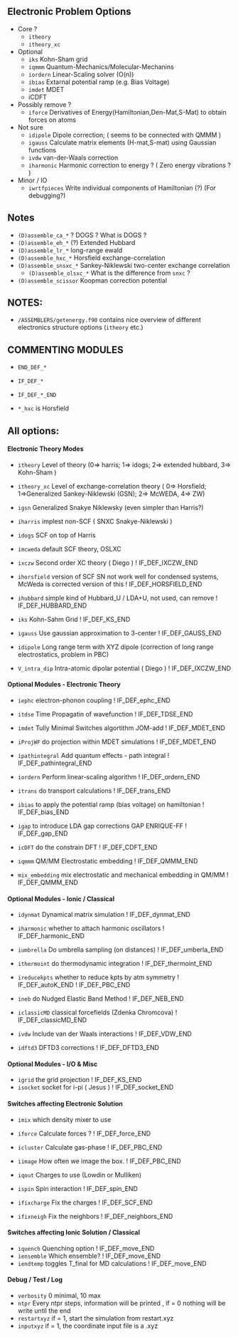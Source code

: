 
## Electronic Problem Options







* Core ?
    * `itheory`
    * `itheory_xc`
* Optional
    * `iks`         Kohn-Sham grid
    * `iqmmm`       Quantum-Mechanics/Molecular-Mechanins
    * `iordern`     Linear-Scaling solver  (O(n))
    * `ibias`       Extarnal potential ramp (e.g. Bias Voltage)
    * `imdet`       MDET 
    * iCDFT
* Possibly remove ?
    * `iforce`      Derivatives of Energy(Hamiltonian,Den-Mat,S-Mat) to obtain forces on atoms
* Not sure 
    * `idipole`    Dipole correction; ( seems to be connected with QMMM )
    * `igauss`     Calculate matrix elements (H-mat,S-mat) using Gaussian functions
    * `ivdw`       van-der-Waals correction
    * `iharmonic`  Harmonic correction to energy ? ( Zero energy vibrations ? ) 
* Minor / IO
    * `iwrtfpieces`  Write individual components of Hamiltonian (?) (For debugging?)

## Notes
 * `(D)assemble_ca_*`        ? DOGS ?  What is DOGS ? 
 * `(D)assemble_eh_*`        (?) Extended Hubbard
 * `(D)assemble_lr_*`        long-range ewald 
 * `(D)assemble_hxc_*`       Horsfield exchange-correlation
 * `(D)assemble_snsxc_*`     Sankey-Niklewski two-center  exchange correlation
   * `(D)assemble_olsxc_*`   What is the difference from  `snxc`  ? 
 * `(D)assemble_scissor`        Koopman correction potential 


## NOTES:
 * `/ASSEMBLERS/getenergy.f90` contains nice overview of different electronics structure options (`itheory` etc.)


## COMMENTING MODULES

* `END_DEF_*`
* `IF_DEF_*`
* `IF_DEF_*_END`

* `*_hxc`  is Horsfield

## All options:

#### Electronic Theory Modes

* `itheory`    Level of theory (0=> harris; 1=> idogs; 2=> extended hubbard, 3=> Kohn-Sham )

* `itheory_xc`  Level of exchange-correlation theory ( 0=> Horsfield; 1=>Generalized Sankey-Niklewski (GSN); 2=> McWEDA, 4=> ZW)
* `igsn`        Generalized Snakye Niklewsky (even simpler than Harris?)
* `iharris`     implest non-SCF ( SNXC Snakye-Niklewski )
* `idogs`       SCF on top of Harris
* `imcweda`     default SCF theory, OSLXC
* `ixczw`       Second order XC theory ( Diego )                               ! IF_DEF_IXCZW_END
* `ihorsfield`  version of SCF SN not work well for condensed systems, McWeda is corrected version of this  ! IF_DEF_HORSFIELD_END
* `ihubbard`    simple kind of Hubbard_U / LDA+U, not used, can remove                    ! IF_DEF_HUBBARD_END
* `iks`         Kohn-Sahm Grid                                                            ! IF_DEF_KS_END

* `igauss`      Use gaussian approximation to 3-center                                    ! IF_DEF_GAUSS_END 

* `idipole`     Long range term with XYZ dipole (correction of long range electrostatics, problem in PBC)
* `V_intra_dip` Intra-atomic dipolar potential   ( Diego )                                     ! IF_DEF_IXCZW_END

####  Optional Modules - Electronic Theory

* `iephc`            electron-phonon coupling                          ! IF_DEF_ephc_END
* `itdse`            Time Propagatin of wavefunction                   ! IF_DEF_TDSE_END
* `imdet`            Tully Minimal Switches algortithm  JOM-add        ! IF_DEF_MDET_END
* `iProjWF`          do projection within MDET simulations             ! IF_DEF_MDET_END

* `ipathintegral`    Add quantum effects - path integral               ! IF_DEF_pathintegral_END
* `iordern`          Perform linear-scaling algorithm                  ! IF_DEF_ordern_END
* `itrans`           do transport calculations                         ! IF_DEF_trans_END
* `ibias`            to apply the potential ramp (bias voltage) on hamiltonian ! IF_DEF_bias_END

* `igap`             to introduce LDA gap corrections GAP ENRIQUE-FF   ! IF_DEF_gap_END
* `icDFT`            do the constrain DFT                              ! IF_DEF_CDFT_END

* `iqmmm`            QM/MM Electrostatic embedding                         ! IF_DEF_QMMM_END
* `mix_embedding`    mix electrostatic and mechanical embedding in QM/MM   ! IF_DEF_QMMM_END

#### Optional Modules - Ionic / Classical

* `idynmat`      Dynamical matrix simulation               ! IF_DEF_dynmat_END
* `iharmonic`    whether to attach harmonic oscillators    ! IF_DEF_harmonic_END

* `iumbrella`    Do umbrella sampling (on distances)       ! IF_DEF_umberla_END
* `ithermoint`   do thermodynamic integration              ! IF_DEF_thermoint_END
* `ireducekpts`  whether to reduce kpts by atm symmetry    ! IF_DEF_autoK_END   ! IF_DEF_PBC_END
* `ineb`         do Nudged Elastic Band Method             ! IF_DEF_NEB_END
* `iclassicMD`   classical forcefields  (Zdenka Chromcova) ! IF_DEF_classicMD_END

* `ivdw`         Include van der Waals interactions        ! IF_DEF_VDW_END
* `idftd3`       DFTD3 corrections                         ! IF_DEF_DFTD3_END


#### Optional Modules - I/O & Misc

* `igrid`    the grid projection         ! IF_DEF_KS_END
* `isocket`  socket for i-pi ( Jesus )   ! IF_DEF_socket_END

#### Switches affecting Electronic Solution 

* `imix`     which density mixer to use
* `iforce`   Calculate forces ?                  ! IF_DEF_force_END
* `icluster` Calculate gas-phase                 ! IF_DEF_PBC_END
* `iimage`   How often we image the box.         ! IF_DEF_PBC_END

* `iqout`    Charges to use (Lowdin or Mulliken)
* `ispin`    Spin interaction                    ! IF_DEF_spin_END

* `ifixcharge`  Fix the charges                  ! IF_DEF_SCF_END
* `ifixneigh`   Fix the neighbors                ! IF_DEF_neighbors_END

#### Switches affecting Ionic Solution / Classical

* `iquench`    Quenching option                     ! IF_DEF_move_END
* `iensemble`  Which ensemble?                      ! IF_DEF_move_END
* `iendtemp`   toggles T_final for MD calculations  ! IF_DEF_move_END

#### Debug / Test / Log

* `verbosity`   0 minimal, 10 max         
* `ntpr`        Every ntpr steps, information will be printed , if = 0 nothing will be write until the end        
* `restartxyz`  if = 1, start the simulation from restart.xyz
* `inputxyz`    if = 1, the coordinate input file is a .xyz





